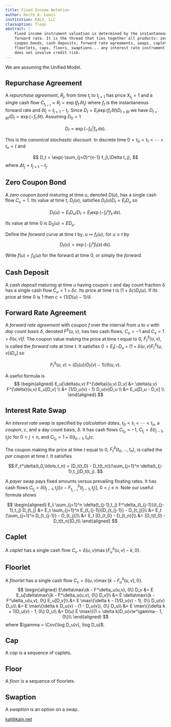 ```yaml
---
title: Fixed Income Notation
author: Keith A. Lewis
institution: KALX, LLC
classoption: fleqn
abstract: |
	Fixed income instrument valuation is determined by the instantaneous
	forward rate. It is the thread that ties together all products: zero
	coupon bonds, cash deposits, forward rate agreements, swaps, caplets,
	floorlets, caps, floors, swaptions... any interest rate instrument that
	does not involve credit risk.
---
```


We are assuming the Unified Model.

## Repurchase Agreement

A _repurchase agreement_, $R_j$, from time $t_j$ to $t_{j+1}$ has price $X_{t_j} = 1$
and a single cash flow $C_{t_{j+1}} = R_j = \exp(f_t\,\delta t_j)$
where $f_t$ is the instantaneous forward rate and $\delta t_j = t_{j+1} - t_j$.
Since $D_t = E_t \exp(f_t\,\delta t)D_{t + \delta t}$ we have $D_{t + \delta t}/D_t =
\exp(-f_t\,\delta t)$.  Assuming $D_0 = 1$

$$
D_t = \exp(-\int_0^t f_s\,ds).
$$

This is the _canonical stochastic discount_. In discrete time
$0 = t_0 < t_1 < \cdots < t_n = t$ and

$$
D_t = \exp(-\sum_{j=0}^{n-1} f_j\,\Delta t_j),
$$
where $\Delta t_j = t_{j+1} - t_j$.

## Zero Coupon Bond

A _zero coupon bond_ maturing at time $u$, denoted $D(u)$, has a
single cash flow $C_u = 1$.  Its value at time $t$, $D_t(u)$, satisfies
$D_t(u)D_t = E_t D_u$ so

$$
D_t(u) = E_t D_u/D_t = E_t \exp(-\int_t^u f_s\,ds).
$$

Its value at time $0$ is $D_0(u) = E D_u$.

Define the _forward curve_ at time $t$ by, $u\mapsto f_t(u)$,
for $u\ge t$ by 
$$
D_t(u) = \exp(-\int_t^u f_t(s)\,ds).
$$

Write $f(u) = f_0(u)$ for the forward at time 0, or simply the _forward_.

<!--
Note that $\lim_{t\nearrow u}f_t(u) = f_u$. ???
-->

## Cash Deposit

A _cash deposit_ maturing at time $u$ having coupon $c$ and day count
fraction $\delta$ has a single cash flow $C_u = 1 + \delta c$. Its price
at time $t$ is $(1 + \delta c)D_t(u)$. If its price at time 0 is 1 then
$c = (1/D(u) - 1)/\delta$.

## Forward Rate Agreement

A _forward rate agreement_ with coupon $f$ over the interval from $u$
to $v$ with _day count basis_ $\delta$, denoted $F^\delta(u,v)$, has
two cash flows, $C_u = -1$ and $C_v = 1 + \delta(u,v) f$.  The coupon
value making the price at time $t$ equal to 0, $F_t^\delta(u,v)$, is
called the _forward rate_ at time $t$.  It satisfies $0 = E_t[-D_u +
(1 + \delta(u,v)F_t^\delta(u,v))D_v]$ so

$$
F_t^\delta(u,v) = (D_t(u)/D_t(v) - 1)/\delta(u,v).
$$

A useful formula is
$$
\begin{aligned}
E_u[\delta(u,v) F^{\delta}(u,v) D_v] &= \delta(u,v) F^{\delta}(u,v) E_u[D_v] \\
	&= (1/D_u(v) - 1) D_u(v)D_u \\
	&= E_u[D_u - D_v] \\
\end{aligned}
$$

## Interest Rate Swap

An _interest rate swap_ is specified by _calculation dates_, $t_0 <
t_1 < \cdots < t_n$, a _coupon_, $c$, and a day count basis, $\delta$.
It has cash flows
$C_{t_0} = -1$,
$C_{t_j} = \delta(t_{j-1},t_j)c$ for $0 < j < n$, and
$C_{t_n} = 1 + \delta(t_{n-1},t_n)c$.

The coupon making the price at time $t$ equal to 0,
$F_t^\delta(t_0,\ldots,t_n)$, is called the _par coupon_ at time $t$.
It satisfies

$$
F_t^\delta(t_0,\ldots,t_n) = (D_t(t_0) - D_t(t_n))/\sum_{j=1}^n \delta(t_{j-1},t_j)D_t(t_j).
$$

A _payer_ swap pays fixed amounts versus prevailing floating rates. It has cash flows
$C_{t_j} = \delta(t_{j-1},t_j)[c - F^\delta_{t_{j-1}}(t_{j-1},t_j)]$, $0 < j \le n$.
Note our useful formula shows

$$
\begin{aligned}
E_t \sum_{j=1}^n \delta(t_{j-1},t_j) F^\delta_{t_{j-1}}(t_{j-1},t_j)  D_{t_j}
&= E_t \sum_{j=1}^n E_{t_{j-1}}[D_{t_{j-1}} - D_{t_j}]\\
&= E_t [\sum_{j=1}^n D_{t_{j-1}} - D_{t_j}]\\
&= E_t [D_{t_0} - D_{t_n}]\\
&= [D_t(t_0) - D_t(t_n)]D_t\\
\end{aligned}
$$


<!--
$\lim_{u\nearrow v} F_t(u,v) = f_t(v)$. ??? if $\delta(u,v) = v - u$.
-->

## Caplet

A _caplet_ has a single cash flow $C_v = \delta(u,v)\max\{F^\delta_u(u,v) - k, 0\}$.

## Floorlet

A _floorlet_ has a single cash flow $C_v = \delta(u,v)\max\{k - F^\delta_u(u,v), 0\}$.
$$
\begin{aligned}
E\delta\max\{k - F^\delta_u(u,v), 0\} D_v
&= E E_u[\delta\max\{k - F^\delta_u(u,v), 0\} D_v]\\
&= E \delta\max\{k - F^\delta_u(u,v), 0\} E_u[D_v]\\
&= E \max\{\delta k - (1/D_u(v) - 1), 0\} D_u(v) D_u\\
&= E \max\{\delta k D_u(v) - (1 - D_u(v)), 0\} D_u\\
&= E \max\{(\delta k + 1)D_u(v) - 1, 0\} D_u\\
&= D(u) E \max\{(1 + \delta k)D_u(v)e^\gamma - 1, 0\}\\
\end{aligned}
$$
where $\gamma = \Cov(\log D_u(v), \log D_u)$.

## Cap

A _cap_ is a sequence of caplets.

## Floor

A _floor_ is a sequence of floorlets.

## Swaption

A _swaption_ is an option on a swap.
<div id="kalx"><a href="mailto:kal@kalx.net">kal@kalx.net</a></div>
